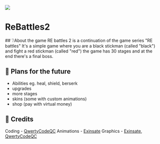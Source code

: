 <img src="https://raw.githubusercontent.com/ReBattles2/ReBattles2/main/logomain.png" align="center">
<h1>ReBattles2</h1>
## ❔About the game
RE battles 2 is a continuation of the game series "RE battles"
It's a simple game where you are a black stickman (called "black") and fight a red stickman (called "red")
the game has 30 stages and at the end there's a final boss.

## 🤔 Plans for the future
- Abilities eg. heal, shield, berserk
- upgrades
- more stages
- skins (some with custom animations)
- shop (pay with virtual money)

## 👨 Credits
Coding - [QwertyCodeQC](https://github.com/QwertyCodeQC)
Animations - [Exinsate](https://github.com/Exisnate)
Graphics - [Exinsate](https://github.com/Exisnate), [QwertyCodeQC](https://github.com/QwertyCodeQC)
